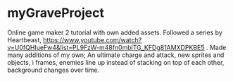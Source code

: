 # myGraveProject
Online game maker 2 tutorial with own added assets.
Followed a series by Heartbeast,
https://www.youtube.com/watch?v=U0fQHIueFw4&list=PL9FzW-m48fn0mblTG_KFDg81AMXDPKBE5 .
Made many additions of my own;
An ultimate charge and attack,
new sprites and objects,
i frames,
enemies line up instead of stacking on top of each other,
background changes over time.
